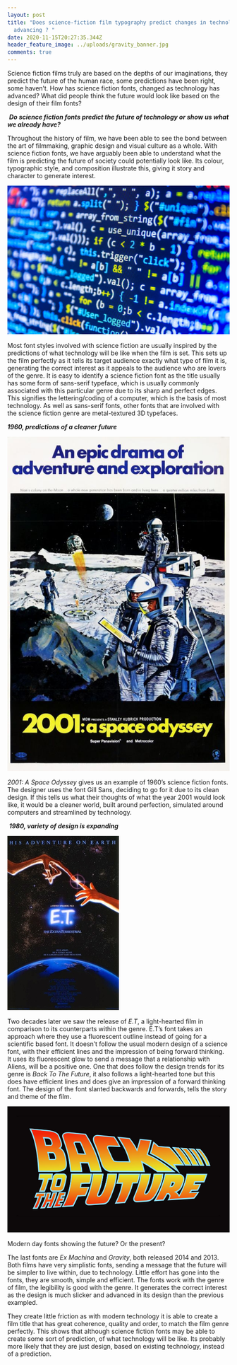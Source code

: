 ```yaml
---
layout: post
title: "Does science-fiction film typography predict changes in technology
  advancing ? "
date: 2020-11-15T20:27:35.344Z
header_feature_image: ../uploads/gravity_banner.jpg
comments: true
---
```

Science fiction films truly are based on the depths of our imaginations, they predict the future of the human race, some predictions have been right, some haven’t. How has science fiction fonts, changed as technology has advanced? What did people think the future would look like based on the design of their film fonts? 

 ***Do science fiction fonts predict the future of technology or show us what we already have?***

Throughout the history of film, we have been able to see the bond between the art of filmmaking, graphic design and visual culture as a whole. With science fiction fonts, we have arguably been able to understand what the film is predicting the future of society could potentially look like. Its colour, typographic style, and composition illustrate this, giving it story and character to generate interest.  

![](../uploads/what-is-coding-1024x683.jpg)

Most font styles involved with science fiction are usually inspired by the predictions of what technology will be like when the film is set. This sets up the film perfectly as it tells its target audience exactly what type of film it is, generating the correct interest as it appeals to the audience who are lovers of the genre. It is easy to identify a science fiction font as the title usually has some form of sans-serif typeface, which is usually commonly associated with this particular genre due to its sharp and perfect edges. This signifies the lettering/coding of a computer, which is the basis of most technology. As well as sans-serif fonts, other fonts that are involved with the science fiction genre are metal-textured 3D typefaces. 

***1960, predictions of a cleaner future***

![](../uploads/2001a-space-odyssey-poster.jpg)

*2001: A Space Odyssey* gives us an example of 1960’s science fiction fonts. The designer uses the font Gill Sans, deciding to go for it due to its clean design. If this tells us what their thoughts of what the year 2001 would look like, it would be a cleaner world, built around perfection, simulated around computers and streamlined by technology. 

 ***1980, variety of design is expanding*** 

![](../uploads/e_t_the_extra_terrestrial_ver3.jpg)

Two decades later we saw the release of *E.T*, a light-hearted film in comparison to its counterparts within the genre. E.T’s font takes an approach where they use a fluorescent outline instead of going for a scientific based font. It doesn’t follow the usual modern design of a science font, with their efficient lines and the impression of being forward thinking. It uses its fluorescent glow to send a message that a relationship with Aliens, will be a positive one. One that does follow the design trends for its genre is *Back To The Future*, it also follows a light-hearted tone but this does have efficient lines and does give an impression of a forward thinking font. The design of the font slanted backwards and forwards, tells the story and theme of the film.

![](../uploads/back-to-the-future-logo-font-download.jpg)

Modern day fonts showing the future? Or the present? 

The last fonts are *Ex Machina* and *Gravity*, both released 2014 and 2013. Both films have very simplistic fonts, sending a message that the future will be simpler to live within, due to technology. Little effort has gone into the fonts, they are smooth, simple and efficient. The fonts work with the genre of film, the legibility is good with the genre. It generates the correct interest as the design is much slicker and advanced in its design than the previous exampled. 

They create little friction as with modern technology it is able to create a film title that has great coherence, quality and order, to match the film genre perfectly. This shows that although science fiction fonts may be able to create some sort of prediction, of what technology will be like. Its probably more likely that they are just design, based on existing technology, instead of a prediction.